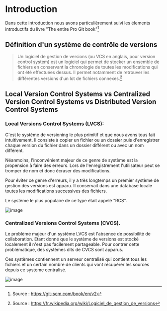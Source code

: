 # Introduction

Dans cette introduction nous avons particulièrement suivi les élements introductifs du livre "The entire Pro Git book"[^1]

## Définition d'un système de contrôle de versions

> Un logiciel de gestion de versions (ou VCS en anglais, pour version control system) est un logiciel qui permet de stocker un ensemble de fichiers en conservant la chronologie de toutes les modifications qui ont été effectuées dessus. Il permet notamment de retrouver les différentes versions d'un lot de fichiers connexes.[^2]

## Local Version Control Systems vs Centralized Version Control Systems vs Distributed Version Control Systems

### Local Versions Control Systems (LVCS):

C'est le système de versioning le plus primitif et que nous avons tous fait intuitivement. Il consiste à copier un fichier ou un dossier puis d'enregistrer chaque version du fichier dans un dossier différent ou avec un nom différent. 

Néanmoins, l'inconvénient majeur de ce genre de système est la propension à faire des erreurs. Lors de l'enregistrement l'utilisateur peut se tromper de nom et donc écraser des modifications. 

Pour éviter ce genre d'erreurs, il y a très longtemps un premier système de gestion des versions est apparu. Il conservait dans une database locale toutes les modifications successives des fichiers.

Le système le plus populaire de ce type était appelé "RCS".

![image](https://user-images.githubusercontent.com/98811386/169887864-efc66478-2594-4894-9e22-7fa843c30ca1.png)

### Centralized Versions Control Systems (CVCS).

Le problème majeur d'un système LVCS est l'absence de possibilité de collaboration. Etant donné que le système de versions est stocké localement il n'est pas facilement partageable. Pour contrer cette problématique, des systèmes dits de CVCS sont apparus. 

Ces systèmes contiennent un serveur centralisé qui contient tous les fichiers et un certain nombre de clients qui vont récupérer les sources depuis ce système centralisé. 

![image](https://git-scm.com/book/en/v2/images/centralized.png)


[^1]: Source : https://git-scm.com/book/en/v2
[^2]: Source : https://fr.wikipedia.org/wiki/Logiciel_de_gestion_de_versions
